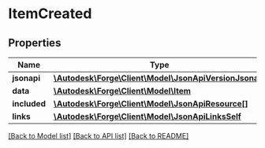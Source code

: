 # ItemCreated

## Properties
Name | Type | Description | Notes
------------ | ------------- | ------------- | -------------
**jsonapi** | [**\Autodesk\Forge\Client\Model\JsonApiVersionJsonapi**](JsonApiVersionJsonapi.md) |  | [optional] 
**data** | [**\Autodesk\Forge\Client\Model\Item**](Item.md) |  | 
**included** | [**\Autodesk\Forge\Client\Model\JsonApiResource[]**](JsonApiResource.md) |  | [optional] 
**links** | [**\Autodesk\Forge\Client\Model\JsonApiLinksSelf**](JsonApiLinksSelf.md) |  | 

[[Back to Model list]](../README.md#documentation-for-models) [[Back to API list]](../README.md#documentation-for-api-endpoints) [[Back to README]](../README.md)


